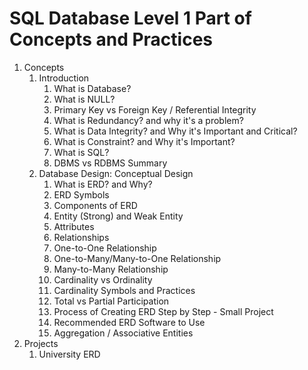 # SQL Database Level 1 Part of Concepts and Practices

1. Concepts
    1. Introduction
        1. What is Database?
        2. What is NULL?
        3. Primary Key vs Foreign Key / Referential Integrity
        4. What is Redundancy? and why it's a problem?
        5. What is Data Integrity? and Why it's Important and Critical?
        6. What is Constraint? and Why it's Important?
        7. What is SQL?
        8. DBMS vs RDBMS Summary
    2. Database Design: Conceptual Design
        1. What is ERD? and Why?
        2. ERD Symbols
        3. Components of ERD
        4. Entity (Strong) and Weak Entity
        5. Attributes
        6. Relationships
        7. One-to-One Relationship
        8. One-to-Many/Many-to-One Relationship
        9. Many-to-Many Relationship
        10. Cardinality vs Ordinality
        11. Cardinality Symbols and Practices
        12. Total vs Partial Participation
        13. Process of Creating ERD Step by Step - Small Project
        14. Recommended ERD Software to Use
        15. Aggregation / Associative Entities
2. Projects
    1. University ERD